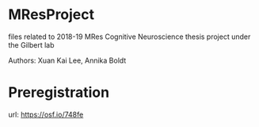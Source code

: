 # MResProject

files related to 2018-19 MRes Cognitive Neuroscience thesis project under the Gilbert lab

Authors: Xuan Kai Lee, Annika Boldt

# Preregistration

url: https://osf.io/748fe


